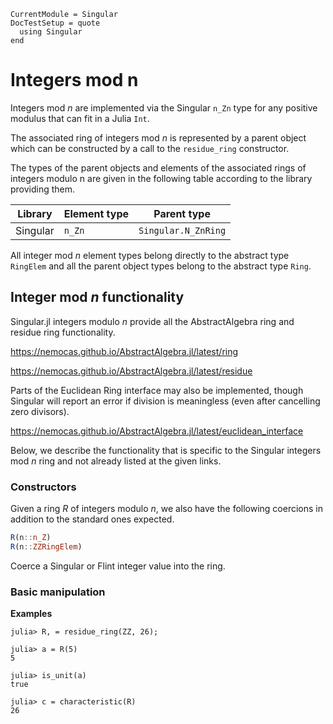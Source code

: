```@meta
CurrentModule = Singular
DocTestSetup = quote
  using Singular
end
```

# Integers mod n

Integers mod $n$ are implemented via the Singular `n_Zn` type for any positive modulus
that can fit in a Julia `Int`.

The associated ring of integers mod $n$ is represented by a parent object which can
be constructed by a call to the `residue_ring` constructor.

The types of the parent objects and elements of the associated rings of integers modulo
n are given in the following table according to the library providing them.

 Library        | Element type  | Parent type
----------------|---------------|--------------------
Singular        | `n_Zn`        | `Singular.N_ZnRing`

All integer mod $n$ element types belong directly to the abstract type `RingElem` and
all the parent object types belong to the abstract type `Ring`.

## Integer mod $n$ functionality

Singular.jl integers modulo $n$ provide all the AbstractAlgebra ring and residue ring
functionality.

<https://nemocas.github.io/AbstractAlgebra.jl/latest/ring>

<https://nemocas.github.io/AbstractAlgebra.jl/latest/residue>

Parts of the Euclidean Ring interface may also be implemented, though Singular will
report an error if division is meaningless (even after cancelling zero divisors).

<https://nemocas.github.io/AbstractAlgebra.jl/latest/euclidean_interface>

Below, we describe the functionality that is specific to the Singular integers mod $n$
ring and not already listed at the given links.

### Constructors

Given a ring $R$ of integers modulo $n$, we also have the following coercions in
addition to the standard ones expected.

```julia
R(n::n_Z)
R(n::ZZRingElem)
```

Coerce a Singular or Flint integer value into the ring.

### Basic manipulation

**Examples**

```jldoctest
julia> R, = residue_ring(ZZ, 26);

julia> a = R(5)
5

julia> is_unit(a)
true

julia> c = characteristic(R)
26
```

